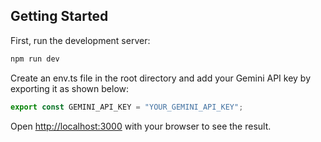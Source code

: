 ## Getting Started

First, run the development server:

```bash
npm run dev
```

Create an env.ts file in the root directory and add your Gemini API key by exporting it as shown below:

```ts
export const GEMINI_API_KEY = "YOUR_GEMINI_API_KEY";
```

Open [http://localhost:3000](http://localhost:3000) with your browser to see the result.
